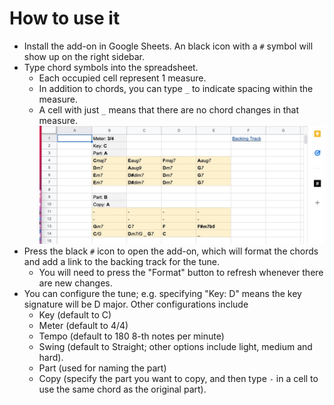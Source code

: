 # How to use it

- Install the add-on in Google Sheets. An black icon with a `#` symbol will show up on the right sidebar.
- Type chord symbols into the spreadsheet.
  - Each occupied cell represent 1 measure.
  - In addition to chords, you can type `_` to indicate spacing within the measure.
  - A cell with just `_` means that there are no chord changes in that measure.
![Screenshot](./ChordSheetPic.jpg)
- Press the black `#` icon to open the add-on, which will format the chords and add a link to the backing track for the tune.
  - You will need to press the "Format" button to refresh whenever there are new changes.
- You can configure the tune; e.g. specifying "Key: D" means the key signature will be D major. Other configurations include
  - Key (default to C)
  - Meter (default to 4/4)
  - Tempo (default to 180 8-th notes per minute)
  - Swing (default to Straight; other options include light, medium and hard).
  - Part (used for naming the part)
  - Copy (specify the part you want to copy, and then type `-` in a cell to use the same chord as the original part).

